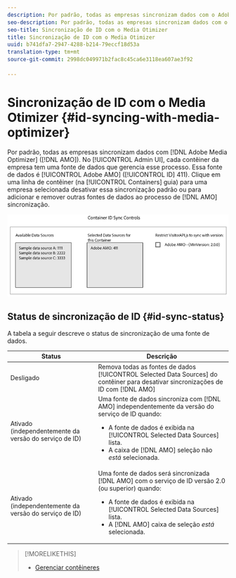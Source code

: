 ```yaml
---
description: Por padrão, todas as empresas sincronizam dados com o Adobe Media Otimizer (AMO). Na interface do usuário administrativa, cada contêiner da empresa tem uma fonte de dados que gerencia esse processo. Essa fonte de dados é o Adobe AMO (ID 411). Clique em uma linha de contêiner (na guia Contêineres) de uma empresa selecionada para desativar essa sincronização padrão ou para adicionar e remover outras fontes de dados ao processo de sincronização AMO.
seo-description: Por padrão, todas as empresas sincronizam dados com o Adobe Media Otimizer (AMO). Na interface do usuário administrativa, cada contêiner da empresa tem uma fonte de dados que gerencia esse processo. Essa fonte de dados é o Adobe AMO (ID 411). Clique em uma linha de contêiner (na guia Contêineres) de uma empresa selecionada para desativar essa sincronização padrão ou para adicionar e remover outras fontes de dados ao processo de sincronização AMO.
seo-title: Sincronização de ID com o Media Otimizer
title: Sincronização de ID com o Media Otimizer
uuid: b741dfa7-2947-4288-b214-79eccf18d53a
translation-type: tm+mt
source-git-commit: 2998dc049971b2fac8c45ca6e3118ea607ae3f92

---
```



# Sincronização de ID com o Media Otimizer {#id-syncing-with-media-optimizer}

Por padrão, todas as empresas sincronizam dados com [!DNL Adobe Media Optimizer] ([!DNL AMO]). No [!UICONTROL Admin UI], cada contêiner da empresa tem uma fonte de dados que gerencia esse processo. Essa fonte de dados é [!UICONTROL Adobe AMO] ([!UICONTROL ID] 411). Clique em uma linha de contêiner (na [!UICONTROL Containers] guia) para uma empresa selecionada desativar essa sincronização padrão ou para adicionar e remover outras fontes de dados ao processo de [!DNL AMO] sincronização.

![](assets/id-sync.png)

## Status de sincronização de ID {#id-sync-status}

A tabela a seguir descreve o status de sincronização de uma fonte de dados.

| Status | Descrição |
|------ | -------- |
| Desligado | Remova todas as fontes de dados [!UICONTROL Selected Data Sources] do contêiner para desativar sincronizações de ID com [!DNL AMO] |
| Ativado (independentemente da versão do serviço de ID) | Uma fonte de dados sincroniza com [!DNL AMO] independentemente da versão do serviço de ID quando: <ul><li>A fonte de dados é exibida na [!UICONTROL Selected Data Sources] lista.</li><li>A caixa de [!DNL AMO] seleção não *está* selecionada.</li></ul> |
| Ativado (independentemente da versão do serviço de ID) | Uma fonte de dados será sincronizada [!DNL AMO] com o serviço de ID versão 2.0 (ou superior) quando: <ul><li>A fonte de dados é exibida na [!UICONTROL Selected Data Sources] lista.</li><li>A [!DNL AMO] caixa de seleção *está* selecionada.</li></ul> |

>[!MORELIKETHIS]
>
>* [Gerenciar contêineres](../companies/admin-manage-containers.md#task_61DB5CEECC5049DD8D059C642AC3F967)

